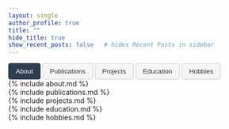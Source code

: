 ```yaml
---
layout: single
author_profile: true
title: ""
hide_title: true
show_recent_posts: false   # hides Recent Posts in sidebar
---
```


<!-- Tabs -->
<div class="tabs">
  <button class="tablink active" onclick="openTab(event,'about')">About</button>
  <button class="tablink" onclick="openTab(event,'publications')">Publications</button>
  <button class="tablink" onclick="openTab(event,'projects')">Projects</button>
  <button class="tablink" onclick="openTab(event,'education')">Education</button>
  <button class="tablink" onclick="openTab(event,'hobbies')">Hobbies</button>
</div>

<div id="about" class="tabcontent" markdown="1">
  {% include about.md %}
</div>

<div id="publications" class="tabcontent" markdown="1">
  {% include publications.md %}
</div>

<div id="projects" class="tabcontent" markdown="1">
  {% include projects.md %}
</div>

<div id="education" class="tabcontent" markdown="1">
  {% include education.md %}
</div>

<div id="hobbies" class="tabcontent" markdown="1">
  {% include hobbies.md %}
</div>

<script>
function openTab(evt, tabName) {
  var i, tabcontent, tablinks;
  tabcontent = document.getElementsByClassName("tabcontent");
  for (i = 0; i < tabcontent.length; i++) {
    tabcontent[i].style.display = "none";
  }
  tablinks = document.getElementsByClassName("tablink");
  for (i = 0; i < tablinks.length; i++) {
    tablinks[i].classList.remove("active");
  }
  document.getElementById(tabName).style.display = "block";
  evt.currentTarget.classList.add("active");
}

// Optional: activate first tab on page load
document.addEventListener("DOMContentLoaded", function(){
  document.querySelector(".tablink.active").click();
});
</script>

<style>
..tabs {
  display: flex;
  gap: 8px;
  margin-bottom: 20px;
  flex-wrap: wrap;
}

.tablink {
  background: #f5f5f5;      /* light neutral background */
  border: 1px solid #ccc;   /* subtle border */
  padding: 8px 14px;
  cursor: pointer;
  border-radius: 4px;
  font-weight: 500;          /* semi-bold text */
  transition: background 0.2s, color 0.2s;
  color: #333;               /* dark text for readability */
}

.tablink:hover {
  background: #e0e0e0;       /* slightly darker on hover */
}

.tablink.active {
  background: #2c3e50;       /* dark blue-gray for a formal feel */
  color: white;              /* white text for contrast */
  border-color: #1a2a36;     /* slightly darker border */
}

</style>
